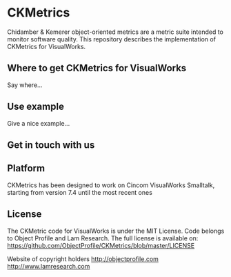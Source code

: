 # CKMetrics

Chidamber & Kemerer object-oriented metrics are a metric suite intended to monitor software quality. This repository describes the implementation of CKMetrics for VisualWorks. 

## Where to get CKMetrics for VisualWorks

Say where...

## Use example

Give a nice example...

## Get in touch with us


## Platform

CKMetrics has been designed to work on Cincom VisualWorks Smalltalk, starting from version 7.4 until the most recent ones

## License

The CKMetric code for VisualWorks is under the MIT License. Code belongs to Object Profile and Lam Research. The full license is available on: https://github.com/ObjectProfile/CKMetrics/blob/master/LICENSE

Website of copyright holders
http://objectprofile.com
http://www.lamresearch.com
